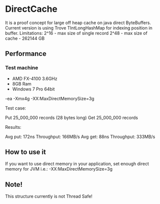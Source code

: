 # DirectCache #
It is a proof concept for large off heap cache on java direct ByteBuffers.
Current version is using Trove TIntLongHashMap for indexing position in buffer.
Limitations:
    2^16 - max size of single record
    2^48 - max size of cache - 262144 GB

## Performance ##

### Test machine ###
* AMD FX-4100 3.6GHz
* 8GB Ram
* Windows 7 Pro 64bit

-ea -Xmx4g -XX:MaxDirectMemorySize=3g

Test case:

Put 25_000_000 records (28 bytes long)
Get 25_000_000 records

Results:

Avg put: 172ns Throughput: 166MB/s
Avg get: 88ns Throughput: 333MB/s


## How to use it ##

If you want to use direct memory in your application, set enough direct memory for JVM
i.e.: -XX:MaxDirectMemorySize=3g

## Note! ##

This structure currently is not Thread Safe!
